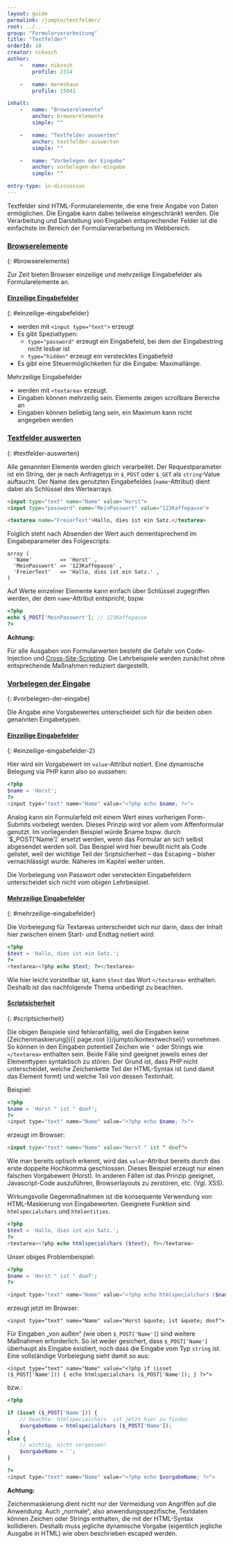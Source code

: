 ```yaml
---
layout: guide
permalink: /jumpto/textfelder/
root: ../..
group: "Formularverarbeitung"
title: "Textfelder"
orderId: 10
creator: nikosch
author:
    -   name: nikosch
        profile: 2314

    -   name: mermshaus
        profile: 15041

inhalt:
    -   name: "Browserelemente"
        anchor: browserelemente
        simple: ""

    -   name: "Textfelder auswerten"
        anchor: textfelder-auswerten
        simple: ""

    -   name: "Vorbelegen der Eingabe"
        anchor: vorbelegen-der-eingabe
        simple: ""

entry-type: in-discussion
---
```


Textfelder sind HTML-Formularelemente, die eine freie Angabe von Daten
ermöglichen. Die Eingabe kann dabei teilweise eingeschränkt werden. Die
Verarbeitung und Darstellung von Eingaben entsprechender Felder ist die
einfachste im Bereich der Formularverarbeitung im Webbereich.



### [Browserelemente](#browserelemente)
{: #browserelemente}

Zur Zeit bieten Browser einzeilige und mehrzeilige Eingabefelder als
Formularelemente an.

#### [Einzeilige Eingabefelder](#einzeilige-eingabefelder)
{: #einzeilige-eingabefelder}

* werden mit `<input type="text">` erzeugt
* Es gibt Spezialtypen:
  * `type="password"` erzeugt ein Eingabefeld, bei dem der Eingabestring nicht
     lesbar ist
  * `type="hidden"` erzeugt ein verstecktes Eingabefeld
* Es gibt eine Steuermöglichkeiten für die Eingabe: Maximallänge.

Mehrzeilige Eingabefelder

* werden mit `<textarea>` erzeugt.
* Eingaben können mehrzeilig sein. Elemente zeigen scrollbare Bereiche an
* Eingaben können beliebig lang sein, ein Maximum kann nicht angegeben werden



### [Textfelder auswerten](#textfelder-auswerten)
{: #textfelder-auswerten}

Alle genannten Elemente werden gleich verarbeitet. Der Requestparameter ist ein
String, der je nach Anfragetyp in `$_POST` oder `$_GET` als `string`-Value auftaucht.
Der Name des genutzten Eingabefeldes (`name`-Attribut) dient dabei als Schlüssel
des Wertearrays.

~~~ html
<input type="text" name="Name" value="Horst">
<input type="password" name="MeinPasswort" value="123Kaffepause">

<textarea name="FreierText">Hallo, dies ist ein Satz.</textarea>
~~~

Folglich steht nach Absenden der Wert auch dementsprechend im Eingabeparameter
des Folgescripts:

~~~
array (
  'Name'         => 'Horst' ,
  'MeinPasswort' => '123Kaffepause' ,
  'FreierText'   => 'Hallo, dies ist ein Satz.' ,
)
~~~

Auf Werte einzelner Elemente kann einfach über Schlüssel zugegriffen werden,
der dem `name`-Attribut entspricht, bspw.

~~~ php
<?php
echo $_POST['MeinPasswort']; // 123Kaffepause
?>
~~~

<div class="alert alert-danger">

<strong>Achtung:</strong>

Für alle Ausgaben von Formularwerten besteht die Gefahr von Code-Injection und
<a
href="{{ page.root }}/jumpto/cross-site-scripting/">Cross-Site-Scripting</a>.
Die Lehrbeispiele werden zunächst ohne entsprechende Maßnahmen reduziert
dargestellt.

</div>



### [Vorbelegen der Eingabe](#vorbelegen-der-eingabe)
{: #vorbelegen-der-eingabe}

Die Angabe eine Vorgabewertes unterscheidet sich für die beiden oben genannten
Eingabetypen.

#### [Einzeilige Eingabefelder](#einzeilige-eingabefelder-2)
{: #einzeilige-eingabefelder-2}

Hier wird ein Vorgabewert im `value`-Attribut notiert. Eine dynamische Belegung
via PHP kann also so aussehen:

~~~ php
<?php
$name = 'Horst';
?>
<input type="text" name="Name" value="<?php echo $name; ?>">
~~~

Analog kann ein Formularfeld mit einem Wert eines vorherigen Form-Submits
vorbelegt werden. Dieses Prinzip wird vor allem vom Affenformular genutzt. Im
vorliegenden Beispiel würde $name bspw. durch `$_POST['Name']` ersetzt werden,
wenn das Formular an sich selbst abgesendet werden soll. Das Beispiel wird hier
bewußt nicht als Code gelistet, weil der wichtige Teil der Sriptsicherheit –
das Escaping – bisher vernachlässigt wurde. Näheres im Kapitel weiter unten.

Die Vorbelegung von Passwort oder versteckten Eingabefeldern unterscheidet sich nicht vom obigen Lehrbesipiel.

#### [Mehrzeilige Eingabefelder](#mehrzeilige-eingabefelder)
{: #mehrzeilige-eingabefelder}

Die Vorbelegung für Textareas unterscheidet sich nur darin, dass der Inhalt
hier zwischen einem Start- und Endtag notiert wird:

~~~ php
<?php
$text = 'Hallo, dies ist ein Satz.';
?>
<textarea><?php echo $text; ?></textarea>
~~~

Wie hier leicht vorstellbar ist, kann `$text` das Wort `</textarea>` enthalten.
Deshalb ist das nachfolgende Thema unbedingt zu beachten.

#### [Scriptsicherheit](#scriptsicherheit)
{: #scriptsicherheit}

Die obigen Beispiele sind fehleranfällig, weil die Eingaben keine
[Zeichenmaskierung]({{ page.root }}/jumpto/kontextwechsel/)
vornehmen. So können in den Eingaben potentiell Zeichen wie `"` oder Strings
wie `</textarea>` enthalten sein. Beide Fälle sind geeignet jeweils eines der
Elementtypen syntaktisch zu stören. Der Grund ist, dass PHP nicht
unterscheidet, welche Zeichenkette Teil der HTML-Syntax ist (und damit das
Element formt) und welche Teil von dessen Textinhalt.

Beispiel:

~~~ php
<?php
$name = 'Horst " ist " doof';
?>
<input type="text" name="Name" value="<?php echo $name; ?>">
~~~

erzeugt im Browser:

~~~ html
<input type="text" name="Name" value="Horst " ist " doof">
~~~

Wie man bereits optisch erkennt, wird das `value`-Attribut bereits durch das
erste doppelte Hochkomma geschlossen. Dieses Beispiel erzeugt nur einen
falschen Vorgabewert (Horst). In anderen Fällen ist das Prinzip geeignet,
Javascript-Code auszuführen, Browserlayouts zu zerstören, etc. (Vgl. XSS).

Wirkungsvolle Gegenmaßnahmen ist die konsequente Verwendung von HTML-Maskierung
von Eingabewerten. Geeignete Funktion sind `htmlspecialchars` und
`htmlentities`.

~~~ php
<?php
$text = 'Hallo, dies ist ein Satz.';
?>
<textarea><?php echo htmlspecialchars ($text); ?></textarea>
~~~

Unser obiges Problembeispiel:

~~~ php
<?php
$name = 'Horst " ist " doof';
?>

<input type="text" name="Name" value="<?php echo htmlspecialchars ($name); ?>">
~~~

erzeugt jetzt im Browser:

~~~
<input type="text" name="Name" value="Horst &quote; ist &quote; doof">
~~~

Für Eingaben „von außen“ (wie oben `$_POST['Name']`) sind weitere Maßnahmen
erforderlich. So ist weder gesichert, dass `$_POST['Name']` überhaupt als Eingabe
existiert, noch dass die Eingabe vom Typ `string` ist. Eine vollständige
Vorbelegung sieht damit so aus:

~~~ phph
<input type="text" name="Name" value="<?php if (isset ($_POST['Name'])) { echo htmlspecialchars ($_POST['Name']); } ?>">
~~~

bzw.:

~~~ php
<?php

if (isset ($_POST['Name'])) {
    // beachte: htmlspecialchars  ist jetzt hier zu finden
    $vorgabeName = htmlspecialchars ($_POST['Name']);
}
else {
    // wichtig, nicht vergessen!
    $vorgabeName = '';
}

?>
<input type="text" name="Name" value="<?php echo $vorgabeName; ?>">
~~~

<div class="alert alert-danger">

<strong>Achtung:</strong>

Zeichenmaskierung dient nicht nur der Vermeidung von Angriffen auf die
Anwendung. Auch „normale“, also anwendungsspezifische, Textdaten können Zeichen
oder Strings enthalten, die mit der HTML-Syntax kollidieren. Deshalb muss
jegliche dynamische Vorgabe (eigentlich jegliche Ausgabe in HTML) wie oben
beschrieben escaped werden.

</div>

